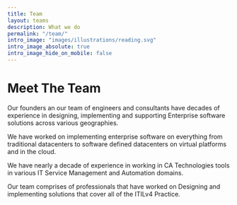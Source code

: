 ```yaml
---
title: Team
layout: teams
description: What we do
permalink: "/team/"
intro_image: "images/illustrations/reading.svg"
intro_image_absolute: true
intro_image_hide_on_mobile: false
---
```


# Meet The Team

Our founders an our team of engineers and consultants have  decades of experience in designing, implementing and supporting Enterprise software solutions across various geographies. 

We have worked on implementing enterprise software on everything from traditional datacenters to software defined datacenters on virtual platforms and in the cloud. 

We have nearly a decade of experience in working in CA Technologies tools in various IT Service Management and Automation domains. 

Our team comprises of professionals that have worked on Designing and implementing solutions that cover all of the ITILv4 Practice. 
